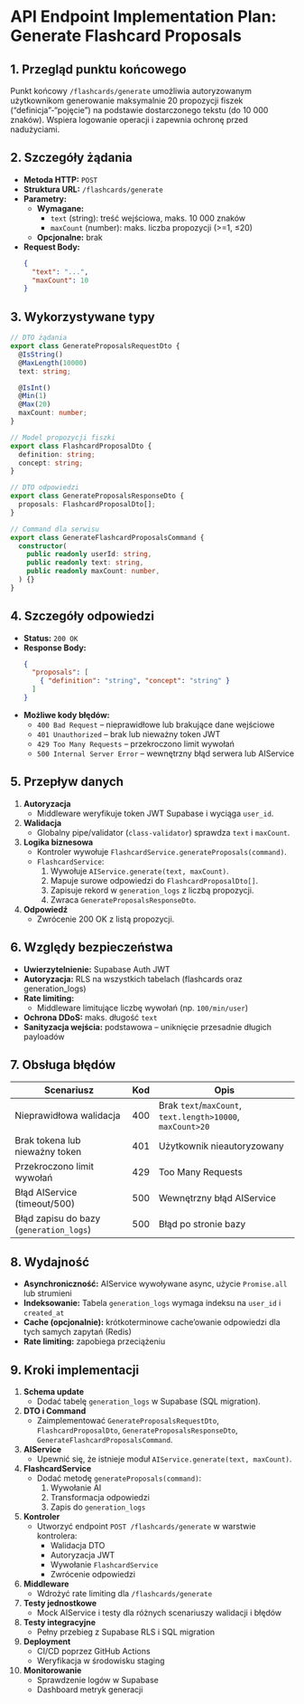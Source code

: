 # API Endpoint Implementation Plan: Generate Flashcard Proposals

## 1. Przegląd punktu końcowego
Punkt końcowy `/flashcards/generate` umożliwia autoryzowanym użytkownikom generowanie maksymalnie 20 propozycji fiszek (“definicja”-“pojęcie”) na podstawie dostarczonego tekstu (do 10 000 znaków). Wspiera logowanie operacji i zapewnia ochronę przed nadużyciami.

## 2. Szczegóły żądania
- **Metoda HTTP:** `POST`
- **Struktura URL:** `/flashcards/generate`
- **Parametry:**
  - **Wymagane:**
    - `text` (string): treść wejściowa, maks. 10 000 znaków
    - `maxCount` (number): maks. liczba propozycji (>=1, ≤20)
  - **Opcjonalne:** brak
- **Request Body:**
  ```json
  {
    "text": "...",
    "maxCount": 10
  }
  ```

## 3. Wykorzystywane typy
```typescript
// DTO żądania
export class GenerateProposalsRequestDto {
  @IsString()
  @MaxLength(10000)
  text: string;

  @IsInt()
  @Min(1)
  @Max(20)
  maxCount: number;
}

// Model propozycji fiszki
export class FlashcardProposalDto {
  definition: string;
  concept: string;
}

// DTO odpowiedzi
export class GenerateProposalsResponseDto {
  proposals: FlashcardProposalDto[];
}

// Command dla serwisu
export class GenerateFlashcardProposalsCommand {
  constructor(
    public readonly userId: string,
    public readonly text: string,
    public readonly maxCount: number,
  ) {}
}
```

## 4. Szczegóły odpowiedzi
- **Status:** `200 OK`
- **Response Body:**
  ```json
  {
    "proposals": [
      { "definition": "string", "concept": "string" }
    ]
  }
  ```
- **Możliwe kody błędów:**
  - `400 Bad Request` – nieprawidłowe lub brakujące dane wejściowe
  - `401 Unauthorized` – brak lub nieważny token JWT
  - `429 Too Many Requests` – przekroczono limit wywołań
  - `500 Internal Server Error` – wewnętrzny błąd serwera lub AIService

## 5. Przepływ danych
1. **Autoryzacja**  
   - Middleware weryfikuje token JWT Supabase i wyciąga `user_id`.  
2. **Walidacja**  
   - Globalny pipe/validator (`class-validator`) sprawdza `text` i `maxCount`.  
3. **Logika biznesowa**  
   - Kontroler wywołuje `FlashcardService.generateProposals(command)`.  
   - `FlashcardService`:
     1. Wywołuje `AIService.generate(text, maxCount)`.
     2. Mapuje surowe odpowiedzi do `FlashcardProposalDto[]`.
     3. Zapisuje rekord w `generation_logs` z liczbą propozycji.
     4. Zwraca `GenerateProposalsResponseDto`.
4. **Odpowiedź**  
   - Zwrócenie 200 OK z listą propozycji.

## 6. Względy bezpieczeństwa
- **Uwierzytelnienie:** Supabase Auth JWT  
- **Autoryzacja:** RLS na wszystkich tabelach (flashcards oraz generation_logs)  
- **Rate limiting:**  
  - Middleware limitujące liczbę wywołań (np. `100/min/user`)  
- **Ochrona DDoS:** maks. długość `text`  
- **Sanityzacja wejścia:** podstawowa – uniknięcie przesadnie długich payloadów  

## 7. Obsługa błędów
| Scenariusz                                    | Kod   | Opis                                                   |
|-----------------------------------------------|-------|--------------------------------------------------------|
| Nieprawidłowa walidacja                       | 400   | Brak `text`/`maxCount`, `text.length>10000`, `maxCount>20` |
| Brak tokena lub nieważny token                | 401   | Użytkownik nieautoryzowany                             |
| Przekroczono limit wywołań                    | 429   | Too Many Requests                                      |
| Błąd AIService (timeout/500)                  | 500   | Wewnętrzny błąd AIService                              |
| Błąd zapisu do bazy (`generation_logs`)       | 500   | Błąd po stronie bazy                                   |

## 8. Wydajność
- **Asynchroniczność:** AIService wywoływane async, użycie `Promise.all` lub strumieni  
- **Indeksowanie:** Tabela `generation_logs` wymaga indeksu na `user_id` i `created_at`  
- **Cache (opcjonalnie):** krótkoterminowe cache’owanie odpowiedzi dla tych samych zapytań (Redis)  
- **Rate limiting:** zapobiega przeciążeniu  

## 9. Kroki implementacji
1. **Schema update**  
   - Dodać tabelę `generation_logs` w Supabase (SQL migration).  
2. **DTO i Command**  
   - Zaimplementować `GenerateProposalsRequestDto`, `FlashcardProposalDto`, `GenerateProposalsResponseDto`, `GenerateFlashcardProposalsCommand`.  
3. **AIService**  
   - Upewnić się, że istnieje moduł `AIService.generate(text, maxCount)`.  
4. **FlashcardService**  
   - Dodać metodę `generateProposals(command)`:
     1. Wywołanie AI  
     2. Transformacja odpowiedzi  
     3. Zapis do `generation_logs`  
5. **Kontroler**  
   - Utworzyć endpoint `POST /flashcards/generate` w warstwie kontrolera:
     - Walidacja DTO  
     - Autoryzacja JWT  
     - Wywołanie `FlashcardService`  
     - Zwrócenie odpowiedzi  
6. **Middleware**  
   - Wdrożyć rate limiting dla `/flashcards/generate`  
7. **Testy jednostkowe**  
   - Mock AIService i testy dla różnych scenariuszy walidacji i błędów  
8. **Testy integracyjne**  
   - Pełny przebieg z Supabase RLS i SQL migration  
9. **Deployment**  
   - CI/CD poprzez GitHub Actions  
   - Weryfikacja w środowisku staging  
10. **Monitorowanie**  
    - Sprawdzenie logów w Supabase  
    - Dashboard metryk generacji

